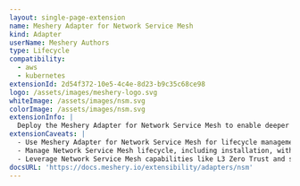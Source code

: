 ```yaml
---
layout: single-page-extension
name: Meshery Adapter for Network Service Mesh
kind: Adapter
userName: Meshery Authors
type: Lifecycle
compatibility: 
  - aws
  - kubernetes
extensionId: 2d54f372-10e5-4c4e-8d23-b9c35c68ce98
logo: /assets/images/meshery-logo.svg
whiteImage: /assets/images/nsm.svg
colorImage: /assets/images/nsm.svg
extensionInfo: |
  Deploy the Meshery Adapter for Network Service Mesh to enable deeper lifecycle management of Network Service Mesh deployments.
extensionCaveats: |
  - Use Meshery Adapter for Network Service Mesh for lifecycle management of Network Service Mesh deployments.
  - Manage Network Service Mesh lifecycle, including installation, with Meshery Adapter for Network Service Mesh.
  - Leverage Network Service Mesh capabilities like L3 Zero Trust and seamless Kubernetes integration with Meshery Adapter for Network Service Mesh.
docsURL: 'https://docs.meshery.io/extensibility/adapters/nsm'
---
```

